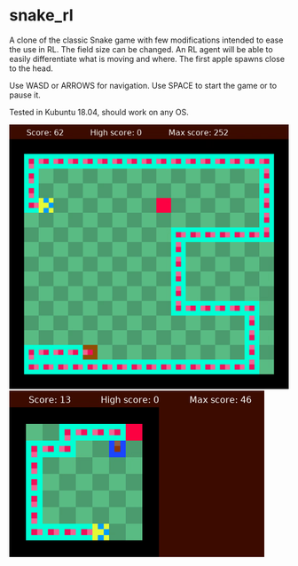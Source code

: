 # snake_rl
A clone of the classic Snake game with few modifications intended to ease the use in RL. The field size can be changed. An RL agent will be able to easily differentiate what is moving and where. The first apple spawns close to the head.

Use WASD or ARROWS for navigation. Use SPACE to start the game or to pause it.

Tested in Kubuntu 18.04, should work on any OS.

![Alt text](ezgif-4-b27a13502d0f.gif?raw=true "Title")
![Alt text](ezgif-4-d3951b2325c4.gif?raw=true "Title")
